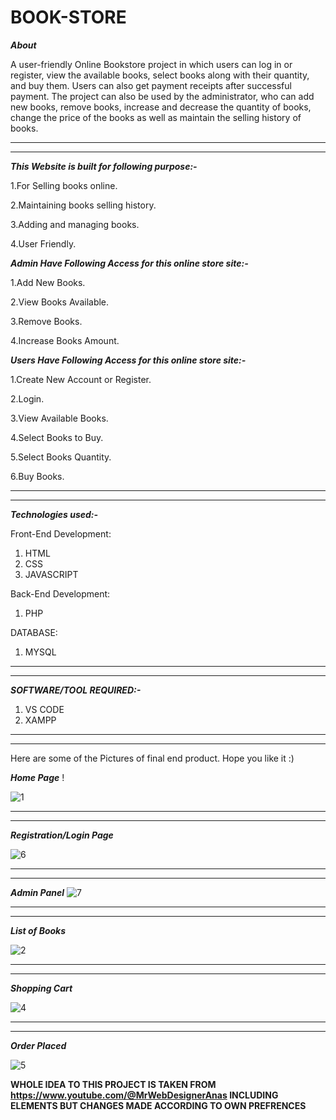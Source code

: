 # BOOK-STORE

***About*** 

A user-friendly Online Bookstore project in which users can log in or register, view the available books, select books along with their quantity, and buy them. Users can also get payment receipts after successful payment. The project can also be used by the administrator, who can add new books, remove books, increase and decrease the quantity of books, change the price of the books as well as maintain the selling history of books.


____________________________________________________________________________________________________________
____________________________________________________________________________________________________________
***This Website is built for following purpose:-***

1.For Selling books online.

2.Maintaining books selling history.

3.Adding and managing books.

4.User Friendly.




***Admin Have Following Access for this online store site:-***

1.Add New Books.

2.View Books Available.

3.Remove Books.

4.Increase Books Amount.

***Users Have Following Access for this online store site:-***

1.Create New Account or Register.

2.Login.

3.View Available Books.

4.Select Books to Buy.

5.Select Books Quantity.

6.Buy Books.

____________________________________________________________________________________________________________
____________________________________________________________________________________________________________
***Technologies used:-***

Front-End Development:
1. HTML
2. CSS
3. JAVASCRIPT

Back-End Development:
1. PHP

DATABASE: 
1. MYSQL

____________________________________________________________________________________________________________
____________________________________________________________________________________________________________
***SOFTWARE/TOOL REQUIRED:-***
1. VS CODE
2. XAMPP 

____________________________________________________________________________________________________________
____________________________________________________________________________________________________________

Here are some of the Pictures of final end product. Hope you like it :) 

***Home Page*** !

![1](https://user-images.githubusercontent.com/90372772/201459542-1223dcad-5708-41ad-bcc7-0058c0f65623.png)
____________________________________________________________________________________________________________
____________________________________________________________________________________________________________
***Registration/Login Page***

![6](https://user-images.githubusercontent.com/90372772/201459550-9ba2092b-0e07-4054-a6e9-db75410c0c12.png)

____________________________________________________________________________________________________________
____________________________________________________________________________________________________________
***Admin Panel***
![7](https://user-images.githubusercontent.com/90372772/201459551-a59e3792-38f6-4038-a0d6-b46cb9e885cf.png)

____________________________________________________________________________________________________________
____________________________________________________________________________________________________________


***List of Books***

![2](https://user-images.githubusercontent.com/90372772/201459544-9c7ae9bc-fdd1-4b20-b1c1-968710b66a3d.png)

____________________________________________________________________________________________________________
____________________________________________________________________________________________________________
***Shopping Cart***

![4](https://user-images.githubusercontent.com/90372772/201459546-d8209d5d-2326-4868-b9c4-55d53795af3f.png)

____________________________________________________________________________________________________________
____________________________________________________________________________________________________________
***Order Placed***

![5](https://user-images.githubusercontent.com/90372772/201459549-d6eeb9f3-fb24-4ee6-ae05-d66e73e86632.png)

**WHOLE IDEA TO THIS PROJECT IS TAKEN FROM https://www.youtube.com/@MrWebDesignerAnas INCLUDING ELEMENTS BUT CHANGES MADE ACCORDING TO OWN PREFRENCES**
